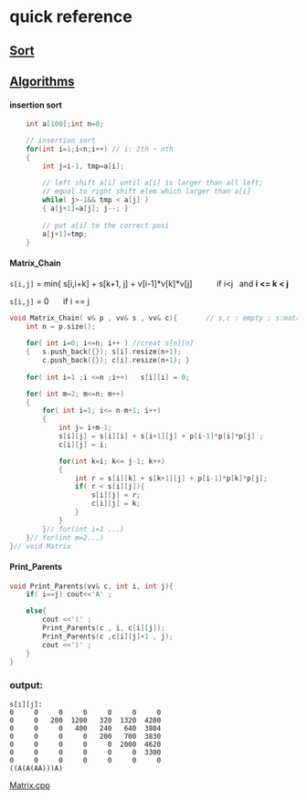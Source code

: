 # quick reference

## [Sort](#sorts)
## [Algorithms](#algorithms)

<a name="sorts"/>

#### insertion sort
```c++
	int a[100];int n=0;

	// insertion sort
	for(int i=1;i<n;i++) // i: 2th ~ nth
	{
		int j=i-1, tmp=a[i];
		
		// left shift a[i] until a[i] is larger than all left;
		// equal to right shift elem which larger than a[i]
		while( j>-1&& tmp < a[j] )
		{ a[j+1]=a[j]; j--;	}
		
		// put a[i] to the correct posi
		a[j+1]=tmp; 
	}
```

<a name="algorithms"/>

#### Matrix_Chain

 `s[i,j]` =  min{ s[i,i+k] + s[k+1, j] + v[i-1]*v[k]*v[j] &ensp;&ensp;&ensp;&ensp;&ensp; if i<j	&ensp;and   **i <= k < j**
 
`s[i,j]` = 0 &ensp;&ensp;&ensp;if i == j
      

```c++
void Matrix_Chain( v& p , vv& s , vv& c){		// s,c : empty ; s:matrix ; c:multi order
	int n = p.size();
	
	for( int i=0; i<=n; i++ ) //creat s[n][n] 	
	{	s.push_back({}); s[i].resize(n+1);
		c.push_back({}); c[i].resize(n+1); }
	
	for( int i=1 ;i <=n ;i++)	s[i][i] = 0;	

	for( int m=2; m<=n; m++)
	{
		for( int i=1; i<= n-m+1; i++)
		{
			int j= i+m-1;
			s[i][j] = s[i][i] + s[i+1][j] + p[i-1]*p[i]*p[j] ;
			c[i][j] = i;

			for(int k=i; k<= j-1; k++)
			{
				int r = s[i][k] + s[k+1][j] + p[i-1]*p[k]*p[j];
				if( r < s[i][j]){  
					s[i][j] = r;
					c[i][j] = k;
				} 
			}
		}// for(int i=1 ...)
	}// for(int m=2...)
}// void Matrix
```

#### Print_Parents
```c++
void Print_Parents(vv& c, int i, int j){
	if( i==j) cout<<'A' ;

	else{
		cout <<'(' ;
		Print_Parents(c , i, c[i][j]);
		Print_Parents(c ,c[i][j]+1 , j);
		cout <<')' ;
	}
}
```
### output:
	s[i][j]:
    0     0     0     0     0     0     0
    0     0   200  1200   320  1320  4280
    0     0     0   400   240   640  3804
    0     0     0     0   200   700  3830
    0     0     0     0     0  2000  4620
    0     0     0     0     0     0  3300
    0     0     0     0     0     0     0
	((A(A(AA)))A)
[Matrix.cpp]()
